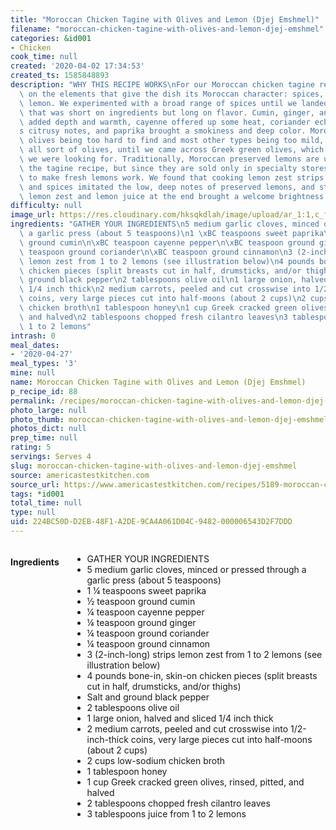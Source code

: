 ```yaml
---
title: "Moroccan Chicken Tagine with Olives and Lemon (Djej Emshmel)"
filename: "moroccan-chicken-tagine-with-olives-and-lemon-djej-emshmel"
categories: &id001
- Chicken
cook_time: null
created: '2020-04-02 17:34:53'
created_ts: 1585848893
description: "WHY THIS RECIPE WORKS\nFor our Moroccan chicken tagine recipe, we focused\
  \ on the elements that give the dish its Moroccan character: spices, olives, and\
  \ lemon. We experimented with a broad range of spices until we landed on a blend\
  \ that was short on ingredients but long on flavor. Cumin, ginger, and cinnamon\
  \ added depth and warmth, cayenne offered up some heat, coriander echoed the lemon\u2019\
  s citrusy notes, and paprika brought a smokiness and deep color. Moroccan green\
  \ olives being too hard to find and most other types being too mild, we sampled\
  \ all sort of olives, until we came across Greek green olives, which had the assertiveness\
  \ we were looking for. Traditionally, Moroccan preserved lemons are used to flavor\
  \ the tagine recipe, but since they are sold only in specialty stores, we were determined\
  \ to make fresh lemons work. We found that cooking lemon zest strips with the onion\
  \ and spices imitated the low, deep notes of preserved lemons, and stirring in grated\
  \ lemon zest and lemon juice at the end brought a welcome brightness. "
difficulty: null
image_url: https://res.cloudinary.com/hksqkdlah/image/upload/ar_1:1,c_fill,dpr_2.0,f_auto,fl_lossy.progressive.strip_profile,g_faces:auto,q_auto:low,w_344/8112_sfs-chicken-tangine-with-olives-and-lemon-article
ingredients: "GATHER YOUR INGREDIENTS\n5 medium garlic cloves, minced or pressed through\
  \ a garlic press (about 5 teaspoons)\n1 \xBC teaspoons sweet paprika\n\xBD teaspoon\
  \ ground cumin\n\xBC teaspoon cayenne pepper\n\xBC teaspoon ground ginger\n\xBC\
  \ teaspoon ground coriander\n\xBC teaspoon ground cinnamon\n3 (2-inch-long) strips\
  \ lemon zest from 1 to 2 lemons (see illustration below)\n4 pounds bone-in, skin-on\
  \ chicken pieces (split breasts cut in half, drumsticks, and/or thighs)\nSalt and\
  \ ground black pepper\n2 tablespoons olive oil\n1 large onion, halved and sliced\
  \ 1/4 inch thick\n2 medium carrots, peeled and cut crosswise into 1/2-inch-thick\
  \ coins, very large pieces cut into half-moons (about 2 cups)\n2 cups low-sodium\
  \ chicken broth\n1 tablespoon honey\n1 cup Greek cracked green olives, rinsed, pitted,\
  \ and halved\n2 tablespoons chopped fresh cilantro leaves\n3 tablespoons juice from\
  \ 1 to 2 lemons"
intrash: 0
meal_dates:
- '2020-04-27'
meal_types: '3'
mine: null
name: Moroccan Chicken Tagine with Olives and Lemon (Djej Emshmel)
p_recipe_id: 88
permalink: /recipes/moroccan-chicken-tagine-with-olives-and-lemon-djej-emshmel
photo_large: null
photo_thumb: moroccan-chicken-tagine-with-olives-and-lemon-djej-emshmel-thumb.jpg
photos_dict: null
prep_time: null
rating: 5
servings: Serves 4
slug: moroccan-chicken-tagine-with-olives-and-lemon-djej-emshmel
source: americastestkitchen.com
source_url: https://www.americastestkitchen.com/recipes/5189-moroccan-chicken-tagine-with-olives-and-lemon-djej-emshmel?incode=MCSBM00L0&ref=new_search_experience_52
tags: *id001
total_time: null
type: null
uid: 224BC50D-D2EB-48F1-A2DE-9CA4A061D04C-9482-000006543D2F7DDD
---
```

<div class="large-8 medium-7 columns" id="writeup">	</div><!-- #writeup -->
</div><!-- #row-one -->
<div class="row" id="row-two">	<div class="medium-4 small-5 columns" id="ingredients"><h4>Ingredients</h4><div class="box box-ingredients content"><ul>
<li>GATHER YOUR INGREDIENTS</li>
<li>5 medium garlic cloves, minced or pressed through a garlic press (about 5 teaspoons)</li>
<li>1 ¼ teaspoons sweet paprika</li>
<li>½ teaspoon ground cumin</li>
<li>¼ teaspoon cayenne pepper</li>
<li>¼ teaspoon ground ginger</li>
<li>¼ teaspoon ground coriander</li>
<li>¼ teaspoon ground cinnamon</li>
<li>3 (2-inch-long) strips lemon zest from 1 to 2 lemons (see illustration below)</li>
<li>4 pounds bone-in, skin-on chicken pieces (split breasts cut in half, drumsticks, and/or thighs)</li>
<li>Salt and ground black pepper</li>
<li>2 tablespoons olive oil</li>
<li>1 large onion, halved and sliced 1/4 inch thick</li>
<li>2 medium carrots, peeled and cut crosswise into 1/2-inch-thick coins, very large pieces cut into half-moons (about 2 cups)</li>
<li>2 cups low-sodium chicken broth</li>
<li>1 tablespoon honey</li>
<li>1 cup Greek cracked green olives, rinsed, pitted, and halved</li>
<li>2 tablespoons chopped fresh cilantro leaves</li>
<li>3 tablespoons juice from 1 to 2 lemons</li>
</ul>
</div>	</div>	<div class="medium-6 small-7 columns" id="directions">	</div>
